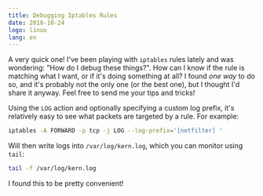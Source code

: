 ```yaml
---
title: Debugging Iptables Rules
date: 2018-10-24
logo: linux
lang: en
---
```


A very quick one! I've been playing with `iptables` rules lately and was
wondering: "How do I debug these things?". How can I know if the rule is
matching what I want, or if it's doing something at all? I found *one way* to do
so, and it's probably not the only one (or the best one), but I thought I'd
share it anyway. Feel free to send me your tips and tricks!

Using the `LOG` action and optionally specifying a custom log prefix, it's
relatively easy to see what packets are targeted by a rule. For example:
```sh
iptables -A FORWARD -p tcp -j LOG --log-prefix='[netfilter] '
```

Will then write logs into `/var/log/kern.log`, which you can monitor using `tail`:
```sh
tail -f /var/log/kern.log
```

I found this to be pretty convenient!
